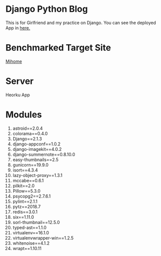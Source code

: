 # Django Python Blog

This is for Girlfriend and my practice on Django.
You can see the deployed App in [here.](http://ellie-django-blog.herokuapp.com/)
# Benchmarked Target Site

[Mihome](https://dribbble.com/tranmautritam/projects/694471-MI-Home-Free-Sketch-App-Template)

# Server

Heorku App

# Modules
1. astroid==2.0.4
2. colorama==0.4.0
3. Django==2.1.3
4. django-appconf==1.0.2
5. django-imagekit==4.0.2
6. django-summernote==0.8.10.0
7. easy-thumbnails==2.5
8. gunicorn==19.9.0
9. isort==4.3.4
10. lazy-object-proxy==1.3.1
11. mccabe==0.6.1
12. pilkit==2.0
13. Pillow==5.3.0
14. psycopg2==2.7.6.1
15. pylint==2.1.1
16. pytz==2018.7
17. redis==3.0.1
18. six==1.11.0
19. sorl-thumbnail==12.5.0
20. typed-ast==1.1.0
21. virtualenv==16.1.0
22. virtualenvwrapper-win==1.2.5
23. whitenoise==4.1.2
24. wrapt==1.10.11
